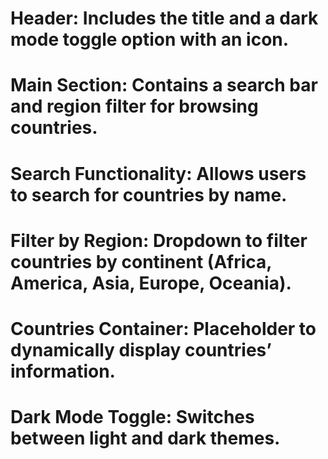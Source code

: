 # Header: Includes the title and a dark mode toggle option with an icon.
# Main Section: Contains a search bar and region filter for browsing countries.
# Search Functionality: Allows users to search for countries by name.
# Filter by Region: Dropdown to filter countries by continent (Africa, America, Asia, Europe, Oceania).
# Countries Container: Placeholder to dynamically display countries’ information.
# Dark Mode Toggle: Switches between light and dark themes.
